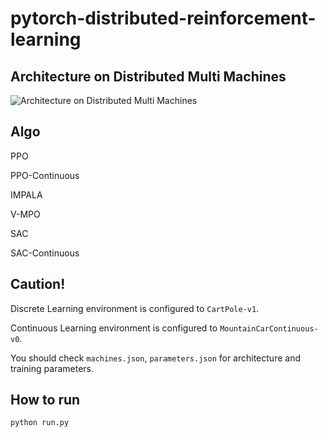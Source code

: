 # pytorch-distributed-reinforcement-learning
## Architecture on Distributed Multi Machines 
![Architecture on Distributed Multi Machines](https://github.com/ymg1114/pytorch-distributed-reinforcement-learning/assets/54105796/1c362fde-341b-42b0-af5c-193366696943)

## Algo
PPO

PPO-Continuous

IMPALA

V-MPO

SAC

SAC-Continuous

## Caution!
Discrete Learning environment is configured to `CartPole-v1`.

Continuous Learning environment is configured to `MountainCarContinuous-v0`.

You should check `machines.json`, `parameters.json` for architecture and training parameters.

## How to run
`python run.py`
